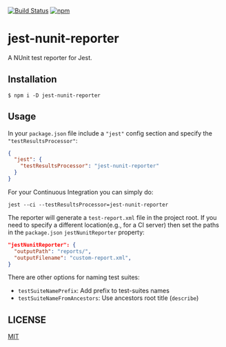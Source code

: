 [![Build Status](https://travis-ci.org/kingatlas/jest-nunit-reporter.svg?branch=master)](https://travis-ci.org/kingatlas/jest-nunit-reporter)
[![npm](https://img.shields.io/npm/v/jest-nunit-reporter.svg)](https://www.npmjs.com/package/jest-nunit-reporter)

# jest-nunit-reporter
A NUnit test reporter for Jest.

## Installation
```shell
$ npm i -D jest-nunit-reporter
```

## Usage
In your `package.json` file include a `"jest"` config section and specify the `"testResultsProcessor"`:
```json
{
  "jest": {
    "testResultsProcessor": "jest-nunit-reporter"
  }
}
```

For your Continuous Integration you can simply do:
```shell
jest --ci --testResultsProcessor=jest-nunit-reporter
```

The reporter will generate a `test-report.xml` file in the project root. If you need to specify a different location(e.g., for a CI server) then set the paths in the `package.json` `jestNunitReporter` property:

```json
"jestNunitReporter": {
  "outputPath": "reports/",
  "outputFilename": "custom-report.xml",
}
```

There are other options for naming test suites:   
* `testSuiteNamePrefix`: Add prefix to test-suites names
* `testSuiteNameFromAncestors`: Use ancestors root title (`describe`)

## LICENSE
[MIT](LICENSE)
